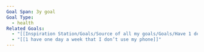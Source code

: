 ```yaml
---
Goal Span: 3y goal
Goal Type:
  - health
Related Goals:
  - "[[Inspiration Station/Goals/Source of all my goals/Goals/Have 1 deeply immersive workout, meditation & re-alignment week a year\\|Have 1 deeply immersive workout, meditation & re-alignment week a year]]"
  - "[[1 have one day a week that I don’t use my phone]]"
---
```


